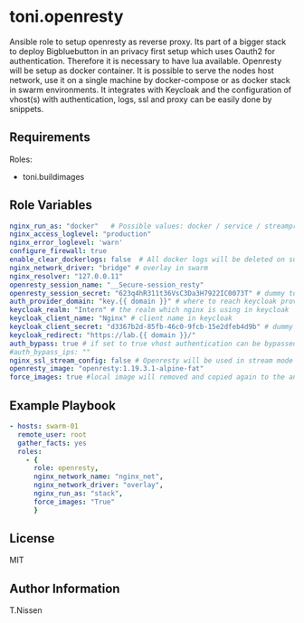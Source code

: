 toni.openresty
==============

Ansible role to setup openresty as reverse proxy. Its part of a bigger stack to deploy Bigbluebutton in an privacy first setup which uses Oauth2 for authentication. Therefore it is necessary to have lua available.
Openresty will be setup as docker container. It is possible to serve the nodes host network, use it on a single machine by docker-compose or as docker stack in swarm environments. It integrates with Keycloak and the configuration of vhost(s) with authentication, logs, ssl and proxy can be easily done by snippets.

Requirements
------------

Roles:
  - toni.buildimages

Role Variables
--------------

```yaml
nginx_run_as: "docker"   # Possible values: docker / service / streamproxy / stack
nginx_access_loglevel: "production"
nginx_error_loglevel: 'warn'
configure_firewall: true
enable_clear_dockerlogs: false  # All docker logs will be deleted on sunday night at 3 a clock
nginx_network_driver: "bridge" # overlay in swarm 
nginx_resolver: "127.0.0.11" 
openresty_session_name: "__Secure-session_resty"
openresty_session_secret: "623q4hR311t36VsC3Da3H7922IC0073T" # dummy to be replaced 
auth_provider_domain: "key.{{ domain }}" # where to reach keycloak provider
keycloak_realm: "Intern" # the realm which nginx is using in keycloak
keycloak_client_name: "Nginx" # client name in keycloak
keycloak_client_secret: "d3367b2d-85fb-46c0-9fcb-15e2dfeb4d9b" # dummy to be replaced: the secret which is used by openresty to authenticate against keycloak
keycloak_redirect: "https://lab.{{ domain }}/" 
auth_bypass: true # if set to true vhost authentication can be bypassed by specified ips
#auth_bypass_ips: ""
nginx_ssl_stream_config: false # Openresty will be used in stream mode - p.e. necessarry for turn server behind reverse proxy
openresty_image: "openresty:1.19.3.1-alpine-fat"
force_images: true #local image will removed and copied again to the ansible node - even if the tag does not change
```

Example Playbook
----------------
```yaml
- hosts: swarm-01
  remote_user: root
  gather_facts: yes
  roles:
    - {
      role: openresty,
      nginx_network_name: "nginx_net",
      nginx_network_driver: "overlay",
      nginx_run_as: "stack",
      force_images: "True"
      }
```

License
-------

MIT

Author Information
------------------

T.Nissen
